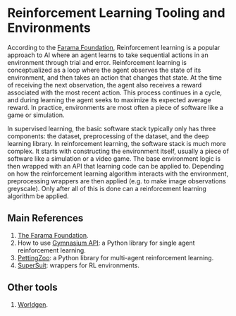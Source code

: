 # Reinforcement Learning Tooling and Environments

According to the [Farama Foundation](https://farama.org/), Reinforcement learning is a popular approach to AI where an agent learns to take sequential actions in an environment through trial and error. Reinforcement learning is conceptualized as a loop where the agent observes the state of its environment, and then takes an action that changes that state. At the time of receiving the next observation, the agent also receives a reward associated with the most recent action. This process continues in a cycle, and during learning the agent seeks to maximize its expected average reward. In practice, environments are most often a piece of software like a game or simulation.  

In supervised learning, the basic software stack typically only has three components: the dataset, preprocessing of the dataset, and the deep learning library. In reinforcement learning, the software stack is much more complex. It starts with constructing the environment itself, usually a piece of software like a simulation or a video game. The base environment logic is then wrapped with an API that learning code can be applied to. Depending on how the reinforcement learning algorithm interacts with the environment, preprocessing wrappers are then applied (e.g. to make image observations greyscale). Only after all of this is done can a reinforcement learning algorithm be applied. 

## Main References

1. [The Farama Foundation](https://farama.org/Announcing-The-Farama-Foundation).
1. How to use [Gymnasium API](https://gymnasium.farama.org/): a Python library for single agent reinforcement learning.
1. [PettingZoo](https://pettingzoo.farama.org/): a Python library for multi-agent reinforcement learning.
1. [SuperSuit](https://github.com/Farama-Foundation/SuperSuit): wrappers for RL environments. 

## Other tools

1. [Worldgen](https://openai.com/blog/emergent-tool-use/).
